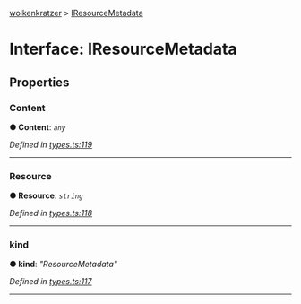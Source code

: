 [wolkenkratzer](../README.md) > [IResourceMetadata](../interfaces/iresourcemetadata.md)



# Interface: IResourceMetadata


## Properties
<a id="content"></a>

###  Content

**●  Content**:  *`any`* 

*Defined in [types.ts:119](https://github.com/arminhammer/wolkenkratzer/blob/d0b0d87/src/types.ts#L119)*





___

<a id="resource"></a>

###  Resource

**●  Resource**:  *`string`* 

*Defined in [types.ts:118](https://github.com/arminhammer/wolkenkratzer/blob/d0b0d87/src/types.ts#L118)*





___

<a id="kind"></a>

###  kind

**●  kind**:  *"ResourceMetadata"* 

*Defined in [types.ts:117](https://github.com/arminhammer/wolkenkratzer/blob/d0b0d87/src/types.ts#L117)*





___


